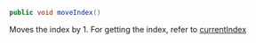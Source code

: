 ```cs
public void moveIndex()
```

Moves the index by 1. For getting the index, refer to [currentIndex](./currentIndex.md)